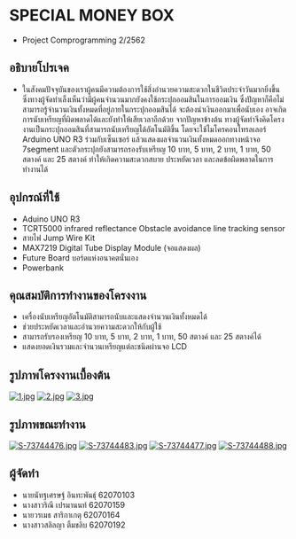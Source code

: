# SPECIAL MONEY BOX
* Project Comprogramming 2/2562

## อธิบายโปรเจค
* ในสังคมปัจจุบันของเราผู้คนมีความต้องการใช้สิ่งอำนวยความสะดวกในชีวิตประจำวันมากยิ่งขึ้น ซึ่งทางผู้จัดทำเล็งเห็นว่ามีผู้คนจำนวนมากยังคงใช้กระปุกออมสินในการออมเงิน ซึ่งปัญหาก็คือไม่สามารถรู้จำนวนเงินทั้งหมดที่อยู่ภายในกระปุกออมสินได้ จะต้องนำเงินออกมาเพื่อนับเอง อาจเกิดการนับเหรียญที่ผิดพลาดได้และยังทำให้เสียเวลาอีกด้วย จากปัญหาข้างต้น ทางผู้จัดทำจึงคิดโครงงานเป็นกระปุกออมสินที่สามารถนับเหรียญได้อัตโนมัติขึ้น โดยจะใช้ไมโครคอนโทรลเลอร์ Arduino UNO R3 ร่วมกับเซ็นเซอร์ แล้วแสดงผลจำนวนเงินทั้งหมดออกทางหน้าจอ 7segment และตัวกระปุกยังสามารถรองรับเหรียญ 10 บาท, 5 บาท, 2 บาท, 1 บาท, 50 สตางค์ และ 25 สตางค์ ทำให้เกิดความสะดวกสบาย ประหยัดเวลา และลดข้อผิดพลาดในการทำงานได้

## อุปกรณ์ที่ใช้
* Aduino UNO R3
* TCRT5000 infrared reflectance Obstacle avoidance line tracking sensor
* สายไฟ Jump Wire Kit
* MAX7219 Digital Tube Display Module (จอแสดงผล)
* Future Board บอร์ดแห่งอนาคตนั่นเอง
* Powerbank


## คุณสมบัติการทำงานของโครงงาน

* เครื่องนับเหรียญอัตโนมัติสามารถนับและแสดงจำนวนเงินทั้งหมดได้
* ช่วยประหยัดเวลาและอำนวยความสะดวกให้กับผู้ใช้
* สามารถรับรองเหรียญ 10 บาท, 5 บาท, 2 บาท, 1 บาท, 50 สตางค์ และ 25 สตางค์ได้
* แสดงยอดเงินรวมและจำนวนเหรียญแต่ละชนิดผ่านจอ LCD

## รูปภาพโครงงานเบื้องต้น
[![1.jpg](https://i.postimg.cc/tT89h4CL/1.jpg)](https://postimg.cc/gXq9pdhD)
[![2.jpg](https://i.postimg.cc/qMsp30f5/2.jpg)](https://postimg.cc/xc1www1v)
[![3.jpg](https://i.postimg.cc/xd4Q21Hc/3.jpg)](https://postimg.cc/1gw20PvQ)
## รูปภาพขณะทำงาน
[![S-73744476.jpg](https://i.postimg.cc/SsgyjfwN/S-73744476.jpg)](https://postimg.cc/YGmcsYrJ)
[![S-73744483.jpg](https://i.postimg.cc/8k3S3cG3/S-73744483.jpg)](https://postimg.cc/XXwmBVpc)
[![S-73744477.jpg](https://i.postimg.cc/nLkxw1VY/S-73744477.jpg)](https://postimg.cc/8Fjx7M6j)
[![S-73744488.jpg](https://i.postimg.cc/NFywFq6p/S-73744488.jpg)](https://postimg.cc/y3zGpGrZ)

## ผู้จัดทำ
* นายนัทฐเศรษฐ์ อินทะพันธุ์ 62070103
* นางสาวริณี เปรมานนท์ 62070159
* นายวรเมธ สาริกาเกตุ 62070164
* นางสาวสลิลญา ติ้มขลิบ 62070192
